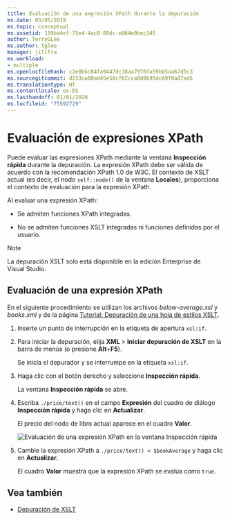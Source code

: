 ```yaml
---
title: Evaluación de una expresión XPath durante la depuración
ms.date: 03/05/2019
ms.topic: conceptual
ms.assetid: 159ba4ef-75e4-4ac8-80dc-e064e0bec345
author: TerryGLee
ms.author: tglee
manager: jillfra
ms.workload:
- multiple
ms.openlocfilehash: c2e0b6c84fa9447dc38aa7976fa59bb5aa67d5c3
ms.sourcegitcommit: d233ca00ad45e50cf62cca0d0b95dc69f0a87ad6
ms.translationtype: HT
ms.contentlocale: es-ES
ms.lasthandoff: 01/01/2020
ms.locfileid: "75592729"
---
```

# <a name="evaluate-xpath-expressions"></a>Evaluación de expresiones XPath

Puede evaluar las expresiones XPath mediante la ventana **Inspección rápida** durante la depuración. La expresión XPath debe ser válida de acuerdo con la recomendación XPath 1.0 de W3C. El contexto de XSLT actual (es decir, el nodo `self::node()` de la ventana **Locales**), proporciona el contexto de evaluación para la expresión XPath.

Al evaluar una expresión XPath:

- Se admiten funciones XPath integradas.

- No se admiten funciones XSLT integradas ni funciones definidas por el usuario.

> [!NOTE]
> La depuración XSLT solo está disponible en la edición Enterprise de Visual Studio.

## <a name="evaluate-an-xpath-expression"></a>Evaluación de una expresión XPath

En el siguiente procedimiento se utilizan los archivos *below-average.xsl* y *books.xml* y de la página [Tutorial: Depuración de una hoja de estilos XSLT](../xml-tools/walkthrough-debug-an-xslt-style-sheet.md#sample-files).

1. Inserte un punto de interrupción en la etiqueta de apertura `xsl:if`.

2. Para iniciar la depuración, elija **XML** > **Iniciar depuración de XSLT** en la barra de menús (o presione **Alt**+**F5**).

   Se inicia el depurador y se interrumpe en la etiqueta `xsl:if`.

3. Haga clic con el botón derecho y seleccione **Inspección rápida**.

   La ventana **Inspección rápida** se abre.

4. Escriba `./price/text()` en el campo **Expresión** del cuadro de diálogo **Inspección rápida** y haga clic en **Actualizar**.

   El precio del nodo de libro actual aparece en el cuadro **Valor**.

   ![Evaluación de una expresión XPath en la ventana Inspección rápida](media/quickwatch-price.png)

5. Cambie la expresión XPath a `./price/text() < $bookAverage` y haga clic en **Actualizar**.

   El cuadro **Valor** muestra que la expresión XPath se evalúa como `true`.

## <a name="see-also"></a>Vea también

- [Depuración de XSLT](../xml-tools/debugging-xslt.md)
